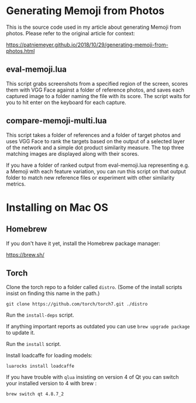 
# Generating Memoji from Photos

This is the source code used in my article about generating Memoji from photos.
Please refer to the original article for context:

https://patniemeyer.github.io/2018/10/29/generating-memoji-from-photos.html

## eval-memoji.lua

This script grabs screenshots from a specified region of the screen, scores them with VGG Face against a folder of reference photos, and saves each captured image to a folder naming the file with its score. The script waits for you to hit enter on the keyboard for each capture.

## compare-memoji-multi.lua

This script takes a folder of references and a folder of target photos and uses VGG Face to rank the targets based on the output of a selected layer of the network and a simple dot product similarity measure. The top three matching images are displayed along with their scores.

If you have a folder of ranked output from eval-memoji.lua representing e.g. a Memoji with each feature variation, you can run this script on that output folder to match new reference files or experiment with other similarity metrics.

# Installing on Mac OS

## Homebrew

If you don't have it yet, install the Homebrew package manager:

https://brew.sh/

## Torch

Clone the torch repo to a folder called `distro`.  (Some of the install scripts insist on finding this name in the path.)

`git clone https://github.com/torch/torch7.git ./distro`

Run the `install-deps` script.

If anything important reports as outdated you can use
 `brew upgrade package` to update it.

Run the `install` script.

Install loadcaffe for loading models:

`luarocks install loadcaffe`

If you have trouble with `qlua` insisting on version 4 of Qt you can switch your installed version to 4 with brew :

`brew switch qt 4.8.7_2`
